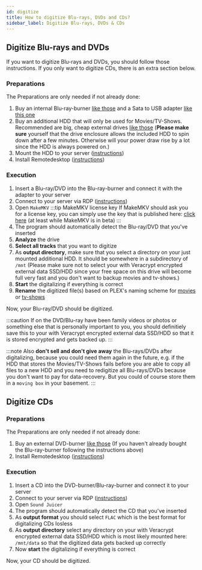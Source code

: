 ```yaml
---
id: digitize
title: How to digitize Blu-rays, DVDs and CDs?
sidebar_label: Digitize Blu-rays, DVDs & CDs
---
```


## Digitize Blu-rays and DVDs
If you want to digitize Blu-rays and DVDs, you should follow those instructions. If you only want to digitize CDs, there is an extra section below.

### Preparations
The Preparations are only needed if not already done:
1. Buy an internal Blu-ray-burner [like those](https://geizhals.eu/?cat=dvdram&xf=1038_LG~5011_1~9514_Blu-Ray-Brenner&sort=p&hloc=at&hloc=de&hloc=pl&hloc=uk&hloc=eu&v=e) and a Sata to USB adapter [like this one](https://geizhals.eu/424211512)
1. Buy an additional HDD that will only be used for Movies/TV-Shows. Recommended are big, cheap external drives [like those](https://geizhals.eu/?cat=hdx&xf=339_3.5%22~8330_USB-B+3~943_1&asuch=&bpmin=&bpmax=&v=e&dist=&sort=r&bl1_id=30) (**Please make sure** yourself that the drive enclosure allows the included HDD to spin down after a few minutes. Otherwise will your power draw rise by a lot since the HDD is always powered on.)
1. Mount the HDD to your server ([instructions](./mount-hdd))
1. Install Remotedesktop ([instructions](./remotedesktop))

### Execution
1. Insert a Blu-ray/DVD into the Blu-ray-burner and connect it with the adapter to your server
1. Connect to your server via RDP ([instructions](./rdp-connect))
1. Open `MakeMKV`
    :::tip MakeMKV license key
    If MakeMKV should ask you for a license key, you can simply use the key that is published here: [click here](https://www.makemkv.com/forum/viewtopic.php?t=1053) (at least while MakeMKV is in beta)
    :::
1. The program should automatically detect the Blu-ray/DVD that you've inserted
1. **Analyze** the drive
1. **Select all tracks** that you want to digitize
1. As **output directory**, make sure that you select a directory on your just mounted additional HDD. It should be somewhere in a subdirectory of `/mnt` (Please make sure not to select your with Veracrypt encrypted external data SSD/HDD since your free space on this drive will become full very fast and you don't want to backup movies and tv-shows.)
1. **Start** the digitalizing if everything is correct
1. **Rename** the digitized file(s) based on PLEX's naming scheme for [movies](https://support.plex.tv/articles/naming-and-organizing-your-movie-media-files/) or [tv-shows](https://support.plex.tv/articles/naming-and-organizing-your-tv-show-files/)

Now, your Blu-ray/DVD should be digitized.

:::caution
If on the DVD/Blu-ray have been family videos or photos or something else that is personally important to you, you should definitiely save this to your with Veracrypt encrypted external data SSD/HDD so that it is stored encrypted and gets backed up. 
:::

:::note
Also **don't sell and don't give away** the Blu-rays/DVDs after digitalizing, because you could need them again in the future, e.g. if the HDD that stores the Movies/TV-Shows fails before you are able to copy all files to a new HDD and you need to redigitize all Blu-rays/DVDs because you don't want to pay for data-recovery. But you could of course store them in a `moving box` in your basement.
:::

## Digitize CDs

### Preparations
The Preparations are only needed if not already done:
1. Buy an external DVD-burner [like those](https://geizhals.eu/?cat=dvdramext&xf=569_8%7E9514_DVD-Brenner) (If you haven't already bought the Blu-ray-burner following the instructions above)
1. Install Remotedesktop ([instructions](./remotedesktop))

### Execution
1. Insert a CD into the DVD-burner/Blu-ray-burner and connect it to your server
1. Connect to your server via RDP ([instructions](./rdp-connect))
1. Open `Sound Juicer`
1. The program should automatically detect the CD that you've inserted
1. As **output format** you should select `FLAC` which is the best format for digitalizing CDs losless
1. As **output directory** select any directory on your with Veracrypt encrypted external data SSD/HDD which is most likely mounted here: `/mnt/data` so that the digitized data gets backed up correctly
1. Now **start** the digitalizing if everything is correct

Now, your CD should be digitized.